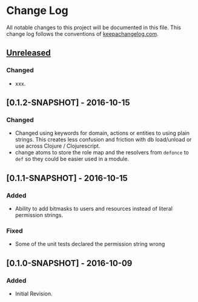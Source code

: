 # Change Log
All notable changes to this project will be documented in this file. This change log follows the conventions of [keepachangelog.com](http://keepachangelog.com/).

## [Unreleased]
### Changed
- xxx.

## [0.1.2-SNAPSHOT] - 2016-10-15
### Changed
- Changed using keywords for domain, actions or entities to using plain strings.
  This creates less confusion and friction with db load/unload or use 
  across Clojure / Clojurescript.
- change atoms to store the role map and the resolvers from `defonce` to `def` so they could be
  easier used in a module.

## [0.1.1-SNAPSHOT] - 2016-10-15
### Added
- Ability to add bitmasks to users and resources instead of literal permission strings.

### Fixed
- Some of the unit tests declared the permission string wrong

## [0.1.0-SNAPSHOT] - 2016-10-09
### Added
- Initial Revision.

[Unreleased]: https://github.com/tuhlmann/permissions/compare/0.1.1...HEAD
[0.1.1]: https://github.com/tuhlmann/permissions/compare/0.1.0...0.1.1
